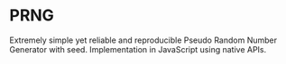 # PRNG
Extremely simple yet reliable and reproducible Pseudo Random Number Generator with seed. Implementation in JavaScript using native APIs.
